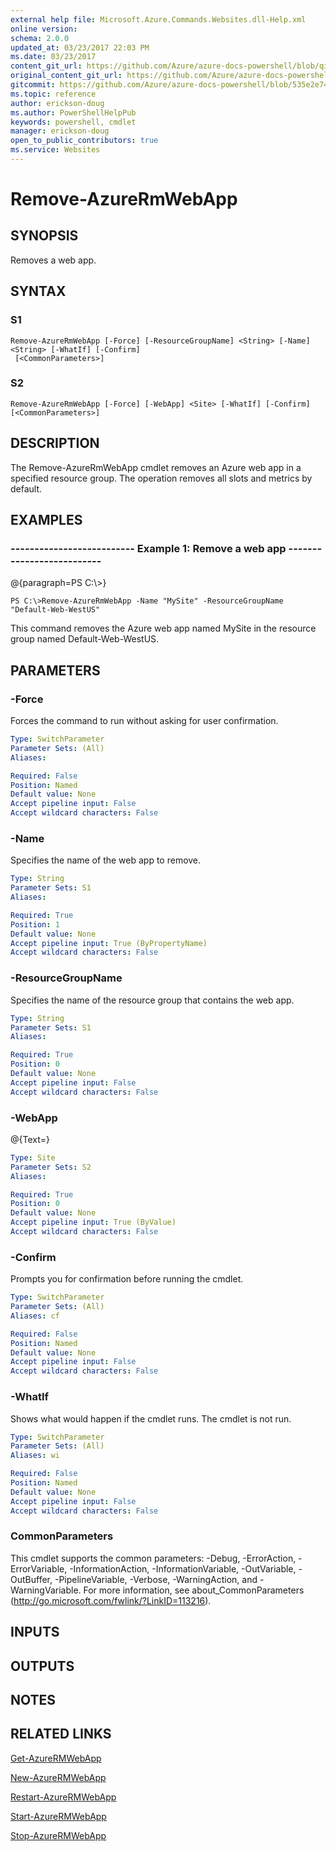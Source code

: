 ```yaml
---
external help file: Microsoft.Azure.Commands.Websites.dll-Help.xml
online version:
schema: 2.0.0
updated_at: 03/23/2017 22:03 PM
ms.date: 03/23/2017
content_git_url: https://github.com/Azure/azure-docs-powershell/blob/qinezh-conceptual/azureps-cmdlets-docs/ResourceManager/AzureRM.Websites/v1.1.3/Remove-AzureRmWebApp.md
original_content_git_url: https://github.com/Azure/azure-docs-powershell/blob/qinezh-conceptual/azureps-cmdlets-docs/ResourceManager/AzureRM.Websites/v1.1.3/Remove-AzureRmWebApp.md
gitcommit: https://github.com/Azure/azure-docs-powershell/blob/535e2e74f053db46eadf4681f4a95ece9f189378
ms.topic: reference
author: erickson-doug
ms.author: PowerShellHelpPub
keywords: powershell, cmdlet
manager: erickson-doug
open_to_public_contributors: true
ms.service: Websites
---
```


# Remove-AzureRmWebApp

## SYNOPSIS
Removes a web app.

## SYNTAX

### S1
```
Remove-AzureRmWebApp [-Force] [-ResourceGroupName] <String> [-Name] <String> [-WhatIf] [-Confirm]
 [<CommonParameters>]
```

### S2
```
Remove-AzureRmWebApp [-Force] [-WebApp] <Site> [-WhatIf] [-Confirm] [<CommonParameters>]
```

## DESCRIPTION
The Remove-AzureRmWebApp cmdlet removes an Azure web app in a specified resource group.
The operation removes all slots and metrics by default.

## EXAMPLES

### --------------------------  Example 1: Remove a web app  --------------------------
@{paragraph=PS C:\\\>}



```
PS C:\>Remove-AzureRmWebApp -Name "MySite" -ResourceGroupName "Default-Web-WestUS"
```

This command removes the Azure web app named MySite in the resource group named Default-Web-WestUS.

## PARAMETERS

### -Force
Forces the command to run without asking for user confirmation.

```yaml
Type: SwitchParameter
Parameter Sets: (All)
Aliases: 

Required: False
Position: Named
Default value: None
Accept pipeline input: False
Accept wildcard characters: False
```

### -Name
Specifies the name of the web app to remove.

```yaml
Type: String
Parameter Sets: S1
Aliases: 

Required: True
Position: 1
Default value: None
Accept pipeline input: True (ByPropertyName)
Accept wildcard characters: False
```

### -ResourceGroupName
Specifies the name of the resource group that contains the web app.

```yaml
Type: String
Parameter Sets: S1
Aliases: 

Required: True
Position: 0
Default value: None
Accept pipeline input: False
Accept wildcard characters: False
```

### -WebApp
@{Text=}

```yaml
Type: Site
Parameter Sets: S2
Aliases: 

Required: True
Position: 0
Default value: None
Accept pipeline input: True (ByValue)
Accept wildcard characters: False
```

### -Confirm
Prompts you for confirmation before running the cmdlet.

```yaml
Type: SwitchParameter
Parameter Sets: (All)
Aliases: cf

Required: False
Position: Named
Default value: None
Accept pipeline input: False
Accept wildcard characters: False
```

### -WhatIf
Shows what would happen if the cmdlet runs.
The cmdlet is not run.

```yaml
Type: SwitchParameter
Parameter Sets: (All)
Aliases: wi

Required: False
Position: Named
Default value: None
Accept pipeline input: False
Accept wildcard characters: False
```

### CommonParameters
This cmdlet supports the common parameters: -Debug, -ErrorAction, -ErrorVariable, -InformationAction, -InformationVariable, -OutVariable, -OutBuffer, -PipelineVariable, -Verbose, -WarningAction, and -WarningVariable. For more information, see about_CommonParameters (http://go.microsoft.com/fwlink/?LinkID=113216).

## INPUTS

## OUTPUTS

## NOTES

## RELATED LINKS

[Get-AzureRMWebApp]()

[New-AzureRMWebApp]()

[Restart-AzureRMWebApp]()

[Start-AzureRMWebApp]()

[Stop-AzureRMWebApp]()

